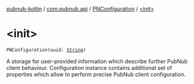 [pubnub-kotlin](../../index.md) / [com.pubnub.api](../index.md) / [PNConfiguration](index.md) / [&lt;init&gt;](./-init-.md)

# &lt;init&gt;

`PNConfiguration(uuid: `[`String`](https://kotlinlang.org/api/latest/jvm/stdlib/kotlin/-string/index.html)`)`

A storage for user-provided information which describe further PubNub client behaviour.
Configuration instance contains additional set of properties which
allow to perform precise PubNub client configuration.


